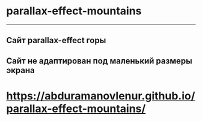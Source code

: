 # parallax-effect-mountains
---
Сайт parallax-effect горы
---
Сайт не адаптирован под маленький размеры экрана
---
# https://abduramanovlenur.github.io/parallax-effect-mountains/
